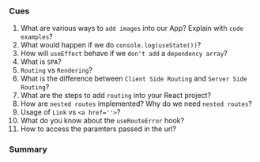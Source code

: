 ### Cues

1. What are various ways to `add images` into our App? Explain with `code examples`?
2. What would happen if we do `console.log(useState())`?
3. How will `useEffect` behave if we `don't add` a `dependency array`?
4. What is `SPA`?
5. `Routing` vs `Rendering`?
6. What is the difference between `Client Side Routing` and `Server Side Routing`?
7. What are the steps to add `routing` into your React project?
8. How are `nested routes` implemented? Why do we need `nested routes`?
9. Usage of `Link` vs `<a href=''>`?
10. What do you know about the `useRouteError` hook?
11. How to access the paramters passed in the url?

### Summary
